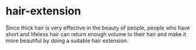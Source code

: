 # hair-extension
Since thick hair is very effective in the beauty of people, people who have short and lifeless hair can return enough volume to their hair and make it more beautiful by doing a suitable hair extension.
